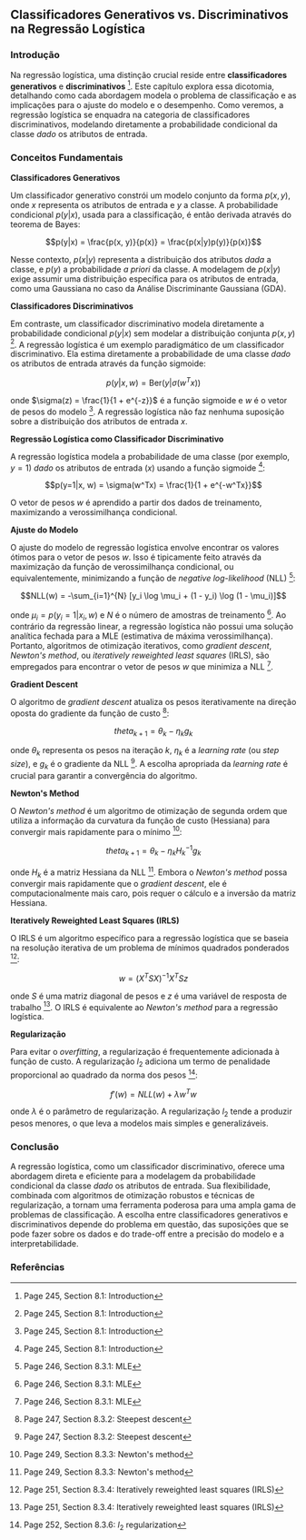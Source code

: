 ## Classificadores Generativos vs. Discriminativos na Regressão Logística

### Introdução
Na regressão logística, uma distinção crucial reside entre **classificadores generativos** e **discriminativos** [^1]. Este capítulo explora essa dicotomia, detalhando como cada abordagem modela o problema de classificação e as implicações para o ajuste do modelo e o desempenho. Como veremos, a regressão logística se enquadra na categoria de classificadores discriminativos, modelando diretamente a probabilidade condicional da classe *dado* os atributos de entrada.

### Conceitos Fundamentais

**Classificadores Generativos**

Um classificador generativo constrói um modelo conjunto da forma $p(x, y)$, onde $x$ representa os atributos de entrada e $y$ a classe. A probabilidade condicional $p(y|x)$, usada para a classificação, é então derivada através do teorema de Bayes:

$$p(y|x) = \frac{p(x, y)}{p(x)} = \frac{p(x|y)p(y)}{p(x)}$$

Nesse contexto, $p(x|y)$ representa a distribuição dos atributos *dada* a classe, e $p(y)$ a probabilidade *a priori* da classe. A modelagem de $p(x|y)$ exige assumir uma distribuição específica para os atributos de entrada, como uma Gaussiana no caso da Análise Discriminante Gaussiana (GDA).

**Classificadores Discriminativos**

Em contraste, um classificador discriminativo modela diretamente a probabilidade condicional $p(y|x)$ sem modelar a distribuição conjunta $p(x, y)$ [^1]. A regressão logística é um exemplo paradigmático de um classificador discriminativo. Ela estima diretamente a probabilidade de uma classe *dado* os atributos de entrada através da função sigmoide:

$$p(y|x, w) = \text{Ber}(y|\sigma(w^Tx))$$

onde $\sigma(z) = \frac{1}{1 + e^{-z}}$ é a função sigmoide e $w$ é o vetor de pesos do modelo [^1]. A regressão logística não faz nenhuma suposição sobre a distribuição dos atributos de entrada $x$.

**Regressão Logística como Classificador Discriminativo**

A regressão logística modela a probabilidade de uma classe (por exemplo, $y=1$) *dado* os atributos de entrada ($x$) usando a função sigmoide [^1]:

$$p(y=1|x, w) = \sigma(w^Tx) = \frac{1}{1 + e^{-w^Tx}}$$

O vetor de pesos $w$ é aprendido a partir dos dados de treinamento, maximizando a verossimilhança condicional.

**Ajuste do Modelo**

O ajuste do modelo de regressão logística envolve encontrar os valores ótimos para o vetor de pesos $w$. Isso é tipicamente feito através da maximização da função de verossimilhança condicional, ou equivalentemente, minimizando a função de *negative log-likelihood* (NLL) [^2]:

$$NLL(w) = -\sum_{i=1}^{N} [y_i \log \mu_i + (1 - y_i) \log (1 - \mu_i)]$$

onde $\mu_i = p(y_i = 1|x_i, w)$ e $N$ é o número de amostras de treinamento [^2]. Ao contrário da regressão linear, a regressão logística não possui uma solução analítica fechada para a MLE (estimativa de máxima verossimilhança). Portanto, algoritmos de otimização iterativos, como *gradient descent*, *Newton's method*, ou *iteratively reweighted least squares* (IRLS), são empregados para encontrar o vetor de pesos $w$ que minimiza a NLL [^2].

**Gradient Descent**

O algoritmo de *gradient descent* atualiza os pesos iterativamente na direção oposta do gradiente da função de custo [^3]:

$$theta_{k+1} = \theta_k - \eta_k g_k$$

onde $\theta_k$ representa os pesos na iteração $k$, $\eta_k$ é a *learning rate* (ou *step size*), e $g_k$ é o gradiente da NLL [^3]. A escolha apropriada da *learning rate* é crucial para garantir a convergência do algoritmo.

**Newton's Method**

O *Newton's method* é um algoritmo de otimização de segunda ordem que utiliza a informação da curvatura da função de custo (Hessiana) para convergir mais rapidamente para o mínimo [^5]:

$$theta_{k+1} = \theta_k - \eta_k H_k^{-1} g_k$$

onde $H_k$ é a matriz Hessiana da NLL [^5]. Embora o *Newton's method* possa convergir mais rapidamente que o *gradient descent*, ele é computacionalmente mais caro, pois requer o cálculo e a inversão da matriz Hessiana.

**Iteratively Reweighted Least Squares (IRLS)**

O IRLS é um algoritmo específico para a regressão logística que se baseia na resolução iterativa de um problema de mínimos quadrados ponderados [^7]:

$$w = (X^TSX)^{-1}X^TSz$$

onde $S$ é uma matriz diagonal de pesos e $z$ é uma variável de resposta de trabalho [^7]. O IRLS é equivalente ao *Newton's method* para a regressão logística.

**Regularização**

Para evitar o *overfitting*, a regularização é frequentemente adicionada à função de custo. A regularização $l_2$ adiciona um termo de penalidade proporcional ao quadrado da norma dos pesos [^8]:

$$f'(w) = NLL(w) + \lambda w^T w$$

onde $\lambda$ é o parâmetro de regularização. A regularização $l_2$ tende a produzir pesos menores, o que leva a modelos mais simples e generalizáveis.

### Conclusão

A regressão logística, como um classificador discriminativo, oferece uma abordagem direta e eficiente para a modelagem da probabilidade condicional da classe *dado* os atributos de entrada. Sua flexibilidade, combinada com algoritmos de otimização robustos e técnicas de regularização, a tornam uma ferramenta poderosa para uma ampla gama de problemas de classificação. A escolha entre classificadores generativos e discriminativos depende do problema em questão, das suposições que se pode fazer sobre os dados e do trade-off entre a precisão do modelo e a interpretabilidade.

### Referências
[^1]: Page 245, Section 8.1: Introduction
[^2]: Page 246, Section 8.3.1: MLE
[^3]: Page 247, Section 8.3.2: Steepest descent
[^5]: Page 249, Section 8.3.3: Newton's method
[^7]: Page 251, Section 8.3.4: Iteratively reweighted least squares (IRLS)
[^8]: Page 252, Section 8.3.6: $l_2$ regularization
<!-- END -->